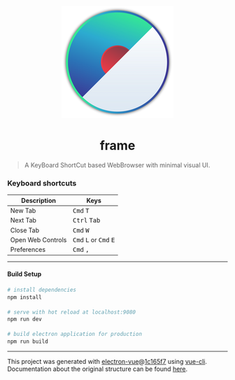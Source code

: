 
# <center>![logo]</center>

# <center>frame</center>

> A KeyBoard ShortCut based WebBrowser with minimal visual UI.

### Keyboard shortcuts

Description            | Keys
-----------------------| -----------------------
New Tab                | <kbd>Cmd</kbd> <kbd>T</kbd>
Next Tab               | <kbd>Ctrl</kbd> <kbd>Tab</kbd>
Close Tab               | <kbd>Cmd</kbd> <kbd>W</kbd>
Open Web Controls      | <kbd>Cmd</kbd> <kbd>L</kbd> or <kbd>Cmd</kbd> <kbd>E</kbd>
Preferences            | <kbd>Cmd</kbd> <kbd>,</kbd>


---

#### Build Setup

``` bash
# install dependencies
npm install

# serve with hot reload at localhost:9080
npm run dev

# build electron application for production
npm run build


```

---

This project was generated with [electron-vue](https://github.com/SimulatedGREG/electron-vue)@[1c165f7](https://github.com/SimulatedGREG/electron-vue/tree/1c165f7c5e56edaf48be0fbb70838a1af26bb015) using [vue-cli](https://github.com/vuejs/vue-cli). Documentation about the original structure can be found [here](https://simulatedgreg.gitbooks.io/electron-vue/content/index.html).



[logo]: https://github.com/TobiasDoe/frame-web/blob/master/build/icons/256x256.png "frame.icns"
